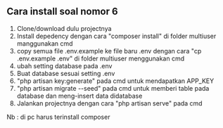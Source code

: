 <h2> Cara install soal nomor 6 </h2>

1. Clone/download dulu projectnya
3. Install depedency dengan cara "composer install" di folder multiuser manggunakan cmd
4. copy semua file .env.example ke file baru .env dengan cara "cp .env.example .env" di folder multiuser menggunakan cmd
5. ubah setting database pada .env
6. Buat database sesuai setting .env
7. "php artisan key:generate" pada cmd untuk mendapatkan APP_KEY
8. "php artisan migrate --seed" pada cmd untuk memberi table pada database dan meng-insert data didatabase
9. Jalankan projectnya dengan cara "php artisan serve" pada cmd

Nb : di pc harus terinstall composer
